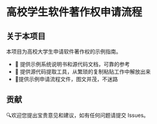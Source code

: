 # 高校学生软件著作权申请流程

## 关于本项目

本项目为高校大学生申请软件著作权的示例指南。

- :pencil:  提供示例系统说明书和源代码文档，可靠的参考
- :wrench: 提供源代码提取工具，​从繁琐的复制粘贴工作中解放出来
- :page_facing_up: ​提供示例申请流程文件，图文并茂，不迷路

## 贡献

:mag: ​欢迎您提出宝贵意见和建议，如有任何问题请提交 Issues。